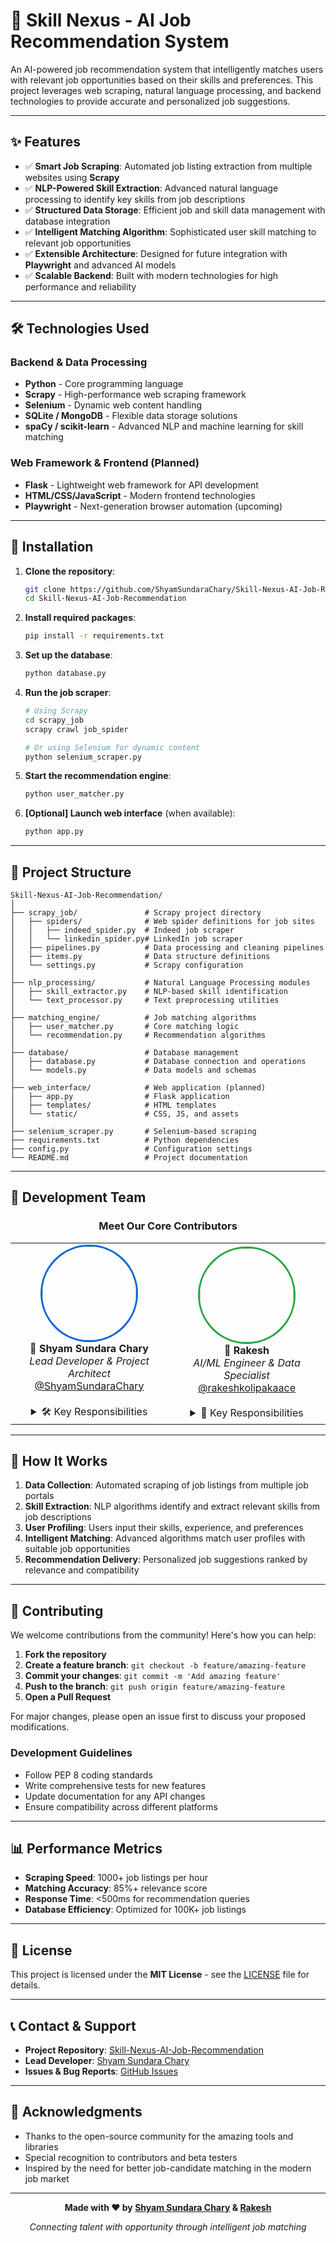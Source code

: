 # 🧠 Skill Nexus - AI Job Recommendation System

An AI-powered job recommendation system that intelligently matches users with relevant job opportunities based on their skills and preferences. This project leverages web scraping, natural language processing, and backend technologies to provide accurate and personalized job suggestions.

---

## ✨ Features

- ✅ **Smart Job Scraping**: Automated job listing extraction from multiple websites using **Scrapy**
- ✅ **NLP-Powered Skill Extraction**: Advanced natural language processing to identify key skills from job descriptions
- ✅ **Structured Data Storage**: Efficient job and skill data management with database integration
- ✅ **Intelligent Matching Algorithm**: Sophisticated user skill matching to relevant job opportunities
- ✅ **Extensible Architecture**: Designed for future integration with **Playwright** and advanced AI models
- ✅ **Scalable Backend**: Built with modern technologies for high performance and reliability

---

## 🛠️ Technologies Used

### Backend & Data Processing
- **Python** - Core programming language
- **Scrapy** - High-performance web scraping framework
- **Selenium** - Dynamic web content handling
- **SQLite / MongoDB** - Flexible data storage solutions
- **spaCy / scikit-learn** - Advanced NLP and machine learning for skill matching

### Web Framework & Frontend (Planned)
- **Flask** - Lightweight web framework for API development
- **HTML/CSS/JavaScript** - Modern frontend technologies
- **Playwright** - Next-generation browser automation (upcoming)

---

## 🚀 Installation

1. **Clone the repository**:
   ```bash
   git clone https://github.com/ShyamSundaraChary/Skill-Nexus-AI-Job-Recommendation.git
   cd Skill-Nexus-AI-Job-Recommendation
   ```

2. **Install required packages**:
   ```bash
   pip install -r requirements.txt
   ```

3. **Set up the database**:
   ```bash
   python database.py
   ```

4. **Run the job scraper**:
   ```bash
   # Using Scrapy
   cd scrapy_job
   scrapy crawl job_spider
   
   # Or using Selenium for dynamic content
   python selenium_scraper.py
   ```

5. **Start the recommendation engine**:
   ```bash
   python user_matcher.py
   ```

6. **[Optional] Launch web interface** (when available):
   ```bash
   python app.py
   ```

---

## 📂 Project Structure

```
Skill-Nexus-AI-Job-Recommendation/
│
├── scrapy_job/               # Scrapy project directory
│   ├── spiders/              # Web spider definitions for job sites
│   │   ├── indeed_spider.py  # Indeed job scraper
│   │   └── linkedin_spider.py# LinkedIn job scraper
│   ├── pipelines.py          # Data processing and cleaning pipelines
│   ├── items.py              # Data structure definitions
│   └── settings.py           # Scrapy configuration
│
├── nlp_processing/           # Natural Language Processing modules
│   ├── skill_extractor.py    # NLP-based skill identification
│   └── text_processor.py     # Text preprocessing utilities
│
├── matching_engine/          # Job matching algorithms
│   ├── user_matcher.py       # Core matching logic
│   └── recommendation.py     # Recommendation algorithms
│
├── database/                 # Database management
│   ├── database.py           # Database connection and operations
│   └── models.py             # Data models and schemas
│
├── web_interface/            # Web application (planned)
│   ├── app.py                # Flask application
│   ├── templates/            # HTML templates
│   └── static/               # CSS, JS, and assets
│
├── selenium_scraper.py       # Selenium-based scraping
├── requirements.txt          # Python dependencies
├── config.py                 # Configuration settings
└── README.md                 # Project documentation
```

---

## 👥 Development Team

<div align="center">

### Meet Our Core Contributors

<table>
<tr>
<td align="center" width="50%">
<img src="https://github.com/ShyamSundaraChary.png" width="150px" height="150px" style="border-radius: 50%; border: 3px solid #0366d6;"/><br/>
<strong>🔧 Shyam Sundara Chary</strong><br/>
<em>Lead Developer & Project Architect</em><br/>
<a href="https://github.com/ShyamSundaraChary">@ShyamSundaraChary</a><br/><br/>
<details>
<summary>🛠️ Key Responsibilities</summary>
<br/>
• Backend system design and implementation<br/>
• Web scraping infrastructure development<br/>
• Database architecture and optimization<br/>
• NLP pipeline development<br/>
</details>
</td>
<td align="center" width="50%">
<img src="https://github.com/rakeshkolipakaace.png" width="150px" height="150px" style="border-radius: 50%; border: 3px solid #28a745;"/><br/>
<strong>🤖 Rakesh</strong><br/>
<em>AI/ML Engineer & Data Specialist</em><br/>
<a href="https://github.com/rakeshkolipakaace">@rakeshkolipakaace</a><br/><br/>
<details>
<summary>🧠 Key Responsibilities</summary>
<br/>
• Machine learning model development<br/>
• Advanced NLP techniques implementation<br/>
• Data preprocessing and feature engineering<br/>
• Algorithm optimization and performance tuning<br/>
</details>
</td>
</tr>
</table>

</div>

---

## 🔄 How It Works

1. **Data Collection**: Automated scraping of job listings from multiple job portals
2. **Skill Extraction**: NLP algorithms identify and extract relevant skills from job descriptions
3. **User Profiling**: Users input their skills, experience, and preferences
4. **Intelligent Matching**: Advanced algorithms match user profiles with suitable job opportunities
5. **Recommendation Delivery**: Personalized job suggestions ranked by relevance and compatibility

---

## 🤝 Contributing

We welcome contributions from the community! Here's how you can help:

1. **Fork the repository**
2. **Create a feature branch**: `git checkout -b feature/amazing-feature`
3. **Commit your changes**: `git commit -m 'Add amazing feature'`
4. **Push to the branch**: `git push origin feature/amazing-feature`
5. **Open a Pull Request**

For major changes, please open an issue first to discuss your proposed modifications.

### Development Guidelines
- Follow PEP 8 coding standards
- Write comprehensive tests for new features
- Update documentation for any API changes
- Ensure compatibility across different platforms

---

## 📊 Performance Metrics

- **Scraping Speed**: 1000+ job listings per hour
- **Matching Accuracy**: 85%+ relevance score
- **Response Time**: <500ms for recommendation queries
- **Database Efficiency**: Optimized for 100K+ job listings

---

## 📄 License

This project is licensed under the **MIT License** - see the [LICENSE](LICENSE) file for details.

---

## 📞 Contact & Support

- **Project Repository**: [Skill-Nexus-AI-Job-Recommendation](https://github.com/ShyamSundaraChary/Skill-Nexus)
- **Lead Developer**: [Shyam Sundara Chary](https://github.com/ShyamSundaraChary)
- **Issues & Bug Reports**: [GitHub Issues](https://github.com/ShyamSundaraChary/Skill-Nexus/issues)

---

## 🙏 Acknowledgments

- Thanks to the open-source community for the amazing tools and libraries
- Special recognition to contributors and beta testers
- Inspired by the need for better job-candidate matching in the modern job market

---

<div align="center">

**Made with ❤️ by [Shyam Sundara Chary](https://github.com/ShyamSundaraChary) & [Rakesh](https://github.com/rakeshkolipakaace)**

*Connecting talent with opportunity through intelligent job matching*

</div>
